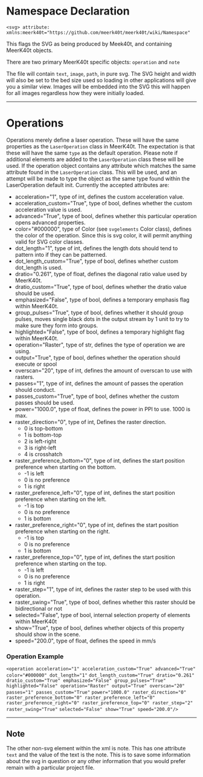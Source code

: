 # Namespace Declaration

`<svg> attribute: xmlns:meerk40t="https://github.com/meerk40t/meerk40t/wiki/Namespace"`

This flags the SVG as being produced by Meek40t, and containing MeerK40t objects.

There are two primary MeerK40t specific objects: `operation` and `note`

The file will contain `text`, `image`, `path`, in pure svg. The SVG height and width will also be set to the bed size used so loading in other applications will give you a similar view. Images will be embedded into the SVG this will happen for all images regardless how they were initially loaded.

---

# Operations

Operations merely define a laser operation. These will have the same properties as the `LaserOperation` class in MeerK40t. The expectation is that these will have the same `type` as the default operation. Please note if additional elements are added to the `LaserOperation` class these will be used. If the operation object contains any attribute which matches the same attribute found in the `LaserOperation` class. This will be used, and an attempt will be made to type the object as the same type found within the LaserOperation default init. Currently the accepted attributes are:

* acceleration="1", type of int, defines the custom acceleration value.
* acceleration_custom="True", type of bool, defines whether the custom acceleration value is used.
* advanced="True", type of bool, defines whether this particular operation opens advanced properties.
* color="#000000", type of Color (see `svgelements` Color class), defines the color of the operation. Since this is svg color, it will permit anything valid for SVG color classes.
* dot_length="1", type of int, defines the length dots should tend to pattern into if they can be patterned.
* dot_length_custom="True", type of bool, defines whether custom dot_length is used.
* dratio="0.261", type of float, defines the diagonal ratio value used by MeerK40t.
* dratio_custom="True", type of bool, defines whether the dratio value should be used.
* emphasized="False", type of bool, defines a temporary emphasis flag within MeerK40t.
* group_pulses="True", type of bool, defines whether it should group pulses, moves single black dots in the output stream by 1 unit to try to make sure they form into groups.
* highlighted="False", type of bool, defines a temporary highlight flag within MeerK40t.
* operation="Raster", type of str, defines the type of operation we are using.
* output="True", type of bool, defines whether the operation should execute or spool
* overscan="20", type of int, defines the amount of overscan to use with rasters.
* passes="1", type of int, defines the amount of passes the operation should conduct.
* passes_custom="True", type of bool, defines whether the custom passes should be used.
* power="1000.0", type of float, defines the power in PPI to use. 1000 is max. 
* raster_direction="0", type of int, Defines the raster direction.
    * 0 is top-bottom
    * 1 is bottom-top
    * 2 is left-right
    * 3 is right-left
    * 4 is crosshatch
* raster_preference_bottom="0", type of int, defines the start position preference when starting on the bottom.
    * -1 is left
    * 0 is no preference
    * 1 is right
* raster_preference_left="0", type of int, defines the start position preference when starting on the left.
    * -1 is top
    * 0 is no preference
    * 1 is bottom
* raster_preference_right="0", type of int, defines the start position preference when starting on the right.
    * -1 is top
    * 0 is no preference
    * 1 is bottom
* raster_preference_top="0", type of int, defines the start position preference when starting on the top.
    * -1 is left
    * 0 is no preference
    * 1 is right
* raster_step="1", type of int, defines the raster step to be used with this operation.
* raster_swing="True", type of bool, defines whether this raster should be bidirectional or not
* selected="False", type of bool, internal selection property of elements within MeerK40t
* show="True", type of bool, defines whether objects of this property should show in the scene.
* speed="200.0", type of float, defines the speed in mm/s


### Operation Example

`<operation acceleration="1" acceleration_custom="True" advanced="True" color="#000000" dot_length="1"`
               `dot_length_custom="True" dratio="0.261" dratio_custom="True" emphasized="False" group_pulses="True"`
               `highlighted="False" operation="Raster" output="True" overscan="20" passes="1" passes_custom="True"`
               `power="1000.0" raster_direction="0" raster_preference_bottom="0" raster_preference_left="0"`
               `raster_preference_right="0" raster_preference_top="0" raster_step="2" raster_swing="True"`
               `selected="False" show="True" speed="200.0"/>`

---

## Note

The other non-svg element within the xml is note. This has one attribute `text` and the value of the text is the note. This is to save some information about the svg in question or any other information that you would prefer remain with a particular project file.